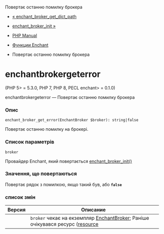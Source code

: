 Повертає останню помилку брокера

-   [« enchant\_broker\_get\_dict\_path](function.enchant-broker-get-dict-path.html)
    
-   [enchant\_broker\_init »](function.enchant-broker-init.html)
    
-   [PHP Manual](index.html)
    
-   [Функции Enchant](ref.enchant.html)
    
-   Повертає останню помилку брокера
    

# enchantbrokergeterror

(PHP 5> = 5.3.0, PHP 7, PHP 8, PECL enchant> = 0.1.0)

enchantbrokergeterror — Повертає останню помилку брокера

### Опис

```methodsynopsis
enchant_broker_get_error(EnchantBroker $broker): string|false
```

Повертає останню помилку на брокері.

### Список параметрів

`broker`

Провайдер Enchant, який повертається [enchant\_broker\_init()](function.enchant-broker-init.html)

### Значення, що повертаються

Повертає рядок з помилкою, якщо такий був, або **`false`**

### список змін

| Версия | Описание                                                                                                                                  |
|--------|-------------------------------------------------------------------------------------------------------------------------------------------|
|        | `broker` чекає на екземпляр [EnchantBroker](class.enchantbroker.html); Раніше очікувався ресурс ([resource](language.types.resource.html) |